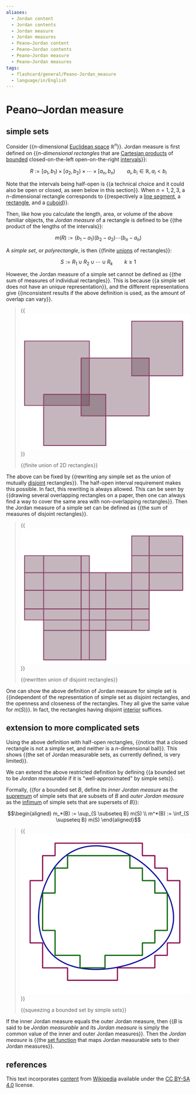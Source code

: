 ```yaml
---
aliases:
  - Jordan content
  - Jordan contents
  - Jordan measure
  - Jordan measures
  - Peano–Jordan content
  - Peano–Jordan contents
  - Peano–Jordan measure
  - Peano–Jordan measures
tags:
  - flashcard/general/Peano-Jordan_measure
  - language/in/English
---
```


# Peano–Jordan measure

## simple sets

Consider {{$n$-dimensional [Euclidean space](Euclidean%20space.md) $\mathbb{R}^n$}}. Jordan measure is first defined on {{_<!-- LaTeX separator -->$n$-dimensional rectangles_ that are [Cartesian products](Cartesian%20product.md) of [bounded](bounded%20set.md) closed-on-the-left open-on-the-right [intervals](interval%20(mathematics).md)}}: <!--SR:!2024-09-14,157,310!2024-09-30,168,310-->

$$R := [a_1, b_1) \times [a_2, b_2) \times \cdots \times [a_n, b_n) \qquad a_i, b_i \in \mathbb{R}, a_i < b_i$$

Note that the intervals being half-open is {{a technical choice and it could also be open or closed, as seen below in this section}}. When $n = 1, 2, 3$, a $n$-dimensional rectangle corresponds to {{respectively a [line segment](line%20segment.md), a [rectangle](rectangle.md), and a [cuboid](cuboid.md)}}. <!--SR:!2024-04-30,67,310!2025-01-13,265,330-->

Then, like how you calculate the length, area, or volume of the above familiar objects, the _Jordan measure_ of a rectangle is defined to be {{the product of the lengths of the intervals}}: <!--SR:!2024-11-03,209,330-->

$$m(R) := (b_1 - a_1) (b_2 - a_2) \cdots (b_n - a_n)$$

A _simple set_, or _polyrectangle_, is then {{finite [unions](union%20(set%20theory).md) of rectangles}}: <!--SR:!2024-08-14,132,290-->

$$S := R_1 \cup R_2 \cup \cdots \cup R_k \qquad k \ge 1$$

However, the Jordan measure of a simple set cannot be defined as {{the sum of measures of individual rectangles}}. This is because {{a simple set does not have an unique representation}}, and the different representations give {{inconsistent results if the above definition is used, as the amount of overlap can vary}}. <!--SR:!2024-12-11,239,330!2024-10-30,189,310!2025-01-09,260,330-->

> {{![finite union of 2D rectangles](../archives/Wikimedia%20Commons/Simple%20set1.png)}}
>
> {{finite union of 2D rectangles}} <!--SR:!2024-09-10,154,310!2024-05-24,74,343-->

The above can be fixed by {{rewriting any simple set as the union of mutually [disjoint](disjoint%20sets.md) rectangles}}. The half-open interval requirement makes this possible. In fact, this rewriting is always allowed. This can be seen by {{drawing several overlapping rectangles on a paper, then one can always find a way to cover the same area with non-overlapping rectangles}}. Then the Jordan measure of a simple set can be defined as {{the sum of measures of disjoint rectangles}}. <!--SR:!2024-09-25,174,310!2024-09-27,165,310!2024-09-09,153,310-->

> {{![rewritten union of disjoint rectangles](../archives/Wikimedia%20Commons/Simple%20set2.png)}}
>
> {{rewritten union of disjoint rectangles}} <!--SR:!2024-04-25,63,310!2024-05-20,70,343-->

One can show the above definition of Jordan measure for simple set is {{independent of the representation of simple set as disjoint rectangles, and the openness and closeness of the rectangles. They all give the same value for $m(S)$}}. In fact, the rectangles having disjoint [interior](interior%20(topology).md) suffices. <!--SR:!2024-09-18,160,310-->

## extension to more complicated sets

Using the above definition with half-open rectangles, {{notice that a closed rectangle is not a simple set, and neither is a $n$-dimensional ball}}. This shows {{the set of Jordan measurable sets, as currently defined, is very limited}}. <!--SR:!2024-08-10,138,310!2024-05-01,68,310-->

We can extend the above restricted definition by defining {{a bounded set to be _Jordan measurable_ if it is "well-approximated" by simple sets}}. <!--SR:!2024-09-30,180,310-->

Formally, {{for a bounded set $B$, define its _inner Jordan measure_ as the [supremum](infimum%20and%20supremum.md) of simple sets that are subsets of $B$ and _outer Jordan measure_ as the [infimum](infimum%20and%20supremum.md) of simple sets that are supersets of $B$}}: <!--SR:!2024-06-18,97,290-->

$$\begin{aligned}
m_*(B) := \sup_{S \subseteq B} m(S) \\
m^*(B) := \inf_{S \supseteq B} m(S)
\end{aligned}$$

> {{![squeezing a bounded set by simple sets](../archives/Wikimedia%20Commons/Jordan%20illustration.png)}}
>
> {{squeezing a bounded set by simple sets}} <!--SR:!2024-10-27,188,310!2024-05-16,66,343-->

If the inner Jordan measure equals the outer Jordan measure, then {{$B$ is said to be _Jordan measurable_ and its _Jordan measure_ is simply the common value of the inner and outer Jordan measures}}. Then the _Jordan measure_ is {{the [set function](set%20function.md) that maps Jordan measurable sets to their Jordan measures}}. <!--SR:!2024-11-20,222,330!2024-10-01,169,310-->

## references

This text incorporates [content](https://en.wikipedia.org/wiki/Peano–Jordan_measure) from [Wikipedia](Wikipedia.md) available under the [CC BY-SA 4.0](https://creativecommons.org/licenses/by-sa/4.0/) license.
